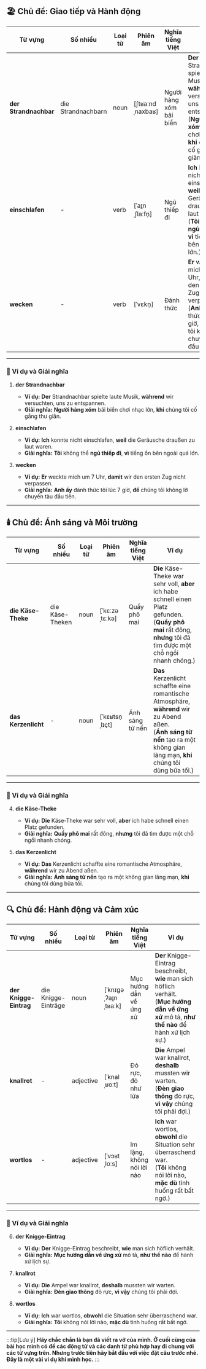 ## **🏖️ Chủ đề: Giao tiếp và Hành động**

|**Từ vựng**|**Số nhiều**|**Loại từ**|**Phiên âm**|**Nghĩa tiếng Việt**|**Ví dụ**|
|---|---|---|---|---|---|
|**der Strandnachbar**|die Strandnachbarn|noun|[ʃtʁaːndˌnaxbaʁ]|Người hàng xóm bãi biển|**Der** Strandnachbar spielte laute Musik, **während** wir versuchten, uns zu entspannen.  <br>(**Người hàng xóm** bãi biển chơi nhạc lớn, **khi** chúng tôi cố gắng thư giãn.)|
|**einschlafen**|-|verb|[ˈaɪ̯nˌʃlaːfn̩]|Ngủ thiếp đi|**Ich** konnte nicht einschlafen, **weil** die Geräusche draußen zu laut waren.  <br>(**Tôi** không thể **ngủ thiếp đi**, **vì** tiếng ồn bên ngoài quá lớn.)|
|**wecken**|-|verb|[ˈvɛkn̩]|Đánh thức|**Er** weckte mich um 7 Uhr, **damit** wir den ersten Zug nicht verpassen.  <br>(**Anh ấy** đánh thức tôi lúc 7 giờ, **để** chúng tôi không lỡ chuyến tàu đầu tiên.)|

---

### **📌 Ví dụ và Giải nghĩa**

1. **der Strandnachbar**
    
    - **Ví dụ:** **Der** Strandnachbar spielte laute Musik, **während** wir versuchten, uns zu entspannen.
    - **Giải nghĩa:** **Người hàng xóm** bãi biển chơi nhạc lớn, **khi** chúng tôi cố gắng thư giãn.
2. **einschlafen**
    
    - **Ví dụ:** **Ich** konnte nicht einschlafen, **weil** die Geräusche draußen zu laut waren.
    - **Giải nghĩa:** **Tôi** không thể **ngủ thiếp đi**, **vì** tiếng ồn bên ngoài quá lớn.
3. **wecken**
    
    - **Ví dụ:** **Er** weckte mich um 7 Uhr, **damit** wir den ersten Zug nicht verpassen.
    - **Giải nghĩa:** **Anh ấy** đánh thức tôi lúc 7 giờ, **để** chúng tôi không lỡ chuyến tàu đầu tiên.

---

## **🕯️ Chủ đề: Ánh sáng và Môi trường**

|**Từ vựng**|**Số nhiều**|**Loại từ**|**Phiên âm**|**Nghĩa tiếng Việt**|**Ví dụ**|
|---|---|---|---|---|---|
|**die Käse-Theke**|die Käse-Theken|noun|[ˈkɛːzəˌtɛːkə]|Quầy phô mai|**Die** Käse-Theke war sehr voll, **aber** ich habe schnell einen Platz gefunden.  <br>(**Quầy phô mai** rất đông, **nhưng** tôi đã tìm được một chỗ ngồi nhanh chóng.)|
|**das Kerzenlicht**|-|noun|[ˈkɛʁtsn̩ˌlɪçt]|Ánh sáng từ nến|**Das** Kerzenlicht schaffte eine romantische Atmosphäre, **während** wir zu Abend aßen.  <br>(**Ánh sáng từ nến** tạo ra một không gian lãng mạn, **khi** chúng tôi dùng bữa tối.)|

---

### **📌 Ví dụ và Giải nghĩa**

4. **die Käse-Theke**
    
    - **Ví dụ:** **Die** Käse-Theke war sehr voll, **aber** ich habe schnell einen Platz gefunden.
    - **Giải nghĩa:** **Quầy phô mai** rất đông, **nhưng** tôi đã tìm được một chỗ ngồi nhanh chóng.
5. **das Kerzenlicht**
    
    - **Ví dụ:** **Das** Kerzenlicht schaffte eine romantische Atmosphäre, **während** wir zu Abend aßen.
    - **Giải nghĩa:** **Ánh sáng từ nến** tạo ra một không gian lãng mạn, **khi** chúng tôi dùng bữa tối.

---

## **🔍 Chủ đề: Hành động và Cảm xúc**

|**Từ vựng**|**Số nhiều**|**Loại từ**|**Phiên âm**|**Nghĩa tiếng Việt**|**Ví dụ**|
|---|---|---|---|---|---|
|**der Knigge-Eintrag**|die Knigge-Einträge|noun|[ˈknɪɡəˌʔaɪ̯nˌtʁaːk]|Mục hướng dẫn về ứng xử|**Der** Knigge-Eintrag beschreibt, **wie** man sich höflich verhält.  <br>(**Mục hướng dẫn về ứng xử** mô tả, **như thế nào** để hành xử lịch sự.)|
|**knallrot**|-|adjective|[ˈknalˌʁoːt]|Đỏ rực, đỏ như lửa|**Die** Ampel war knallrot, **deshalb** mussten wir warten.  <br>(**Đèn giao thông** đỏ rực, **vì vậy** chúng tôi phải đợi.)|
|**wortlos**|-|adjective|[ˈvɔʁtˌloːs]|Im lặng, không nói lời nào|**Ich** war wortlos, **obwohl** die Situation sehr überraschend war.  <br>(**Tôi** không nói lời nào, **mặc dù** tình huống rất bất ngờ.)|

---

### **📌 Ví dụ và Giải nghĩa**

6. **der Knigge-Eintrag**
    
    - **Ví dụ:** **Der** Knigge-Eintrag beschreibt, **wie** man sich höflich verhält.
    - **Giải nghĩa:** **Mục hướng dẫn về ứng xử** mô tả, **như thế nào** để hành xử lịch sự.
7. **knallrot**
    
    - **Ví dụ:** **Die** Ampel war knallrot, **deshalb** mussten wir warten.
    - **Giải nghĩa:** **Đèn giao thông** đỏ rực, **vì vậy** chúng tôi phải đợi.
8. **wortlos**
    
    - **Ví dụ:** **Ich** war wortlos, **obwohl** die Situation sehr überraschend war.
    - **Giải nghĩa:** **Tôi** không nói lời nào, **mặc dù** tình huống rất bất ngờ.



---
:::tip[Lưu ý]
**Hãy chắc chắn là bạn đã viết ra vở của mình. Ở cuối cùng của bài học mình có để các động từ và các danh từ phù hợp hay đi chung với các từ vựng trên. Nhưng trước tiên hãy bắt đầu với việc đặt câu trước nhé. Đây là một vài ví dụ khi mình học.**
:::